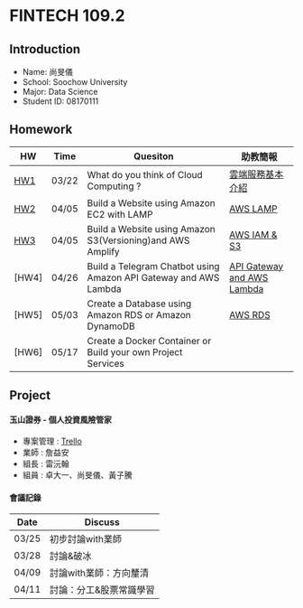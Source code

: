 # FINTECH 109.2

## Introduction
 * Name: 尚旻儀<br>
 * School: Soochow University<br>
 * Major: Data Science<br>
 * Student ID: 08170111

## Homework
 HW  | Time | Quesiton  |  助教簡報
 --- | --- | --- | ---
[HW1](https://github.com/Mindy-0509/FinTech/blob/main/Homework/hw1.md) | 03/22 | What do you think of Cloud Computing ?  |  [雲端服務基本介紹](https://drive.google.com/file/d/1UYbm03ehUAsKlICvyp1P4I0PZ_g8vlCv/view)
[HW2](https://youtu.be/bIza-zaoWOw) | 04/05 | Build a Website using Amazon EC2 with LAMP  |  [AWS LAMP](https://drive.google.com/file/d/1ysolgVFlpZTMhIPXL7sbdnSzjG5XUicN/view)
[HW3](https://youtu.be/WwyWl4AHgdk)  |  04/05  |  Build a Website using Amazon S3(Versioning)and AWS Amplify  |  [AWS IAM & S3](https://drive.google.com/file/d/1zTAF-32yebhsIAqjfyM30cjMKl9lvbf-/view)
[HW4]  |  04/26  |  Build a Telegram Chatbot using Amazon API Gateway and AWS Lambda  |  [API Gateway and AWS Lambda](https://drive.google.com/file/d/1-AsnJmAldi_-gPnxdQcyBifScMmR_IBk/view)
[HW5]  |  05/03  |  Create a Database using Amazon RDS or Amazon DynamoDB  |  [AWS RDS](https://drive.google.com/file/d/1-RPizv8fmWbJ5dP_zVY4JNuMLPS1ftLM/view)
[HW6]  |  05/17  |  Create a Docker Container or Build your own Project Services  |  


## Project
  #### 玉山證券 - 個人投資風險管家
  
  * 專案管理 : [Trello](https://trello.com/b/FZiFPXzt/%E9%80%B2%E5%BA%A6%E8%BF%BD%E8%B9%A4)<br>
  * 業師 : 詹益安<br>
  * 組長 : 雷沅翰<br>
  * 組員 : 卓大一、尚旻儀、黃子騰
   
   
   #### 會議記錄

   Date | Discuss  |  
   ---  | ---  |
   03/25 | 初步討論with業師  | 
   03/28 | 討論&破冰  |
   04/09 | 討論with業師：方向釐清  |
   04/11 | 討論：分工&股票常識學習  |

     
   
  

